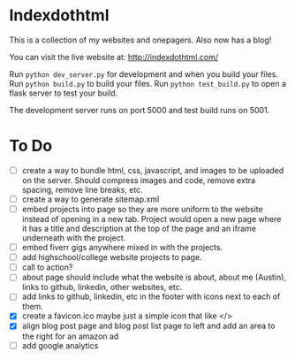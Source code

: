 # Indexdothtml

This is a collection of my websites and onepagers. Also now has a blog!

You can visit the live website at: http://indexdothtml.com/

Run `python dev_server.py` for development and when you build your files.
Run `python build.py` to build your files.
Run `python test_build.py` to open a flask server to test your build.

The development server runs on port 5000 and test build runs on 5001.

# To Do
- [ ] create a way to bundle html, css, javascript, and images to be uploaded on the server. Should compress images and code, remove extra spacing, remove line breaks, etc.
- [ ] create a way to generate sitemap.xml
- [ ] embed projects into page so they are more uniform to the website instead of opening in a new tab. Project would open a new page where it has a title and description at the top of the page and an iframe underneath with the project.
- [ ] embed fiverr gigs anywhere mixed in with the projects.
- [ ] add highschool/college website projects to page.
- [ ] call to action?
- [ ] about page should include what the website is about, about me (Austin), links to github, linkedin, other websites, etc.
- [ ] add links to github, linkedin, etc in the footer with icons next to each of them.
- [x] create a favicon.ico maybe just a simple icon that like </>
- [x] align blog post page and blog post list page to left and add an area to the right for an amazon ad
- [ ] add google analytics